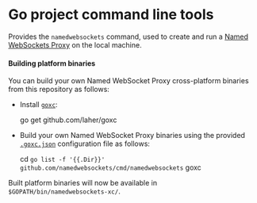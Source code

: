 # Go project command line tools

Provides the `namedwebsockets` command, used to create and run a [Named WebSockets Proxy](https://github.com/namedwebsockets/namedwebsockets) on the local machine.

#### Building platform binaries

You can build your own Named WebSocket Proxy cross-platform binaries from this repository as follows:

* Install [`goxc`](https://github.com/laher/goxc):

    go get github.com/laher/goxc

* Build your own Named WebSocket Proxy binaries using the provided [`.goxc.json`](https://github.com/namedwebsockets/cmd/blob/master/namedwebsockets/.goxc.json) configuration file as follows:

    cd `go list -f '{{.Dir}}' github.com/namedwebsockets/cmd/namedwebsockets`
    goxc

Built platform binaries will now be available in `$GOPATH/bin/namedwebsockets-xc/`.